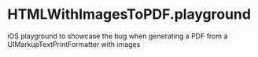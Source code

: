 # HTMLWithImagesToPDF.playground
iOS playground to showcase the bug when generating a PDF from a UIMarkupTextPrintFormatter with images
